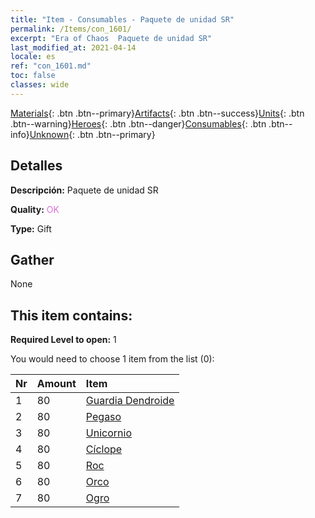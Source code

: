 ```yaml
---
title: "Item - Consumables - Paquete de unidad SR"
permalink: /Items/con_1601/
excerpt: "Era of Chaos  Paquete de unidad SR"
last_modified_at: 2021-04-14
locale: es
ref: "con_1601.md"
toc: false
classes: wide
---
```

 [Materials](/es/Items/){: .btn .btn--primary}[Artifacts](/es/Items/Artifacts/){: .btn .btn--success}[Units](/es/Items/Units/){: .btn .btn--warning}[Heroes](/es/Items/Heroes/){: .btn .btn--danger}[Consumables](/es/Items/Consumables/){: .btn .btn--info}[Unknown](/es/Items/Unknown/){: .btn .btn--primary}

## Detalles
 **Descripción:** Paquete de unidad SR

 **Quality:** <span style="color: #DA70D6">OK</span>

 **Type:** Gift

## Gather

  None

## This item contains:

 **Required Level to open:** 1

 You would need to choose 1 item from the list (0):

  | Nr | Amount |     Item    |
  |:---|:-------|:------------|
  | 1 | 80 | [Guardia Dendroide](/es/Items/unt_203/) | 
  | 2 | 80 | [Pegaso](/es/Items/unt_202/) | 
  | 3 | 80 | [Unicornio](/es/Items/unt_204/) | 
  | 4 | 80 | [Cíclope](/es/Items/unt_222/) | 
  | 5 | 80 | [Roc](/es/Items/unt_221/) | 
  | 6 | 80 | [Orco](/es/Items/unt_219/) | 
  | 7 | 80 | [Ogro](/es/Items/unt_220/) | 
